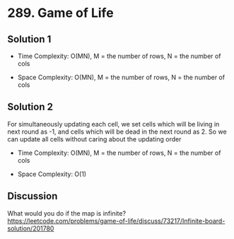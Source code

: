 # 289. Game of Life

## Solution 1

* Time Complexity: O(MN), M = the number of rows, N = the number of cols

* Space Complexity: O(MN), M = the number of rows, N = the number of cols

## Solution 2

For simultaneously updating each cell, we set cells which will be living in next round as -1, and cells which will be dead in the next round as 2. So we can update all cells without caring about the updating order

* Time Complexity: O(MN), M = the number of rows, N = the number of cols

* Space Complexity: O(1)

## Discussion

What would you do if the map is infinite?
https://leetcode.com/problems/game-of-life/discuss/73217/Infinite-board-solution/201780